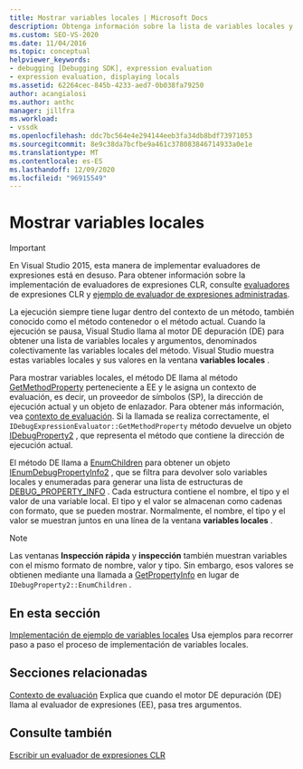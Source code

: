 ```yaml
---
title: Mostrar variables locales | Microsoft Docs
description: Obtenga información sobre la lista de variables locales y argumentos, denominados colectivamente las variables locales del método, que se muestran cuando se detiene la ejecución.
ms.custom: SEO-VS-2020
ms.date: 11/04/2016
ms.topic: conceptual
helpviewer_keywords:
- debugging [Debugging SDK], expression evaluation
- expression evaluation, displaying locals
ms.assetid: 62264cec-845b-4233-aed7-0b038fa79250
author: acangialosi
ms.author: anthc
manager: jillfra
ms.workload:
- vssdk
ms.openlocfilehash: ddc7bc564e4e294144eeb3fa34db8bdf73971053
ms.sourcegitcommit: 8e9c38da7bcfbe9a461c378083846714933a0e1e
ms.translationtype: MT
ms.contentlocale: es-ES
ms.lasthandoff: 12/09/2020
ms.locfileid: "96915549"
---
```

# <a name="display-locals"></a>Mostrar variables locales
> [!IMPORTANT]
> En Visual Studio 2015, esta manera de implementar evaluadores de expresiones está en desuso. Para obtener información sobre la implementación de evaluadores de expresiones CLR, consulte [evaluadores](https://github.com/Microsoft/ConcordExtensibilitySamples/wiki/CLR-Expression-Evaluators) de expresiones CLR y [ejemplo de evaluador de expresiones administradas](https://github.com/Microsoft/ConcordExtensibilitySamples/wiki/Managed-Expression-Evaluator-Sample).

 La ejecución siempre tiene lugar dentro del contexto de un método, también conocido como el método contenedor o el método actual. Cuando la ejecución se pausa, Visual Studio llama al motor DE depuración (DE) para obtener una lista de variables locales y argumentos, denominados colectivamente las variables locales del método. Visual Studio muestra estas variables locales y sus valores en la ventana **variables locales** .

 Para mostrar variables locales, el método DE llama al método [GetMethodProperty](../../extensibility/debugger/reference/idebugexpressionevaluator-getmethodproperty.md) perteneciente a EE y le asigna un contexto de evaluación, es decir, un proveedor de símbolos (SP), la dirección de ejecución actual y un objeto de enlazador. Para obtener más información, vea [contexto de evaluación](../../extensibility/debugger/evaluation-context.md). Si la llamada se realiza correctamente, el `IDebugExpressionEvaluator::GetMethodProperty` método devuelve un objeto [IDebugProperty2](../../extensibility/debugger/reference/idebugproperty2.md) , que representa el método que contiene la dirección de ejecución actual.

 El método DE llama a [EnumChildren](../../extensibility/debugger/reference/idebugproperty2-enumchildren.md) para obtener un objeto [IEnumDebugPropertyInfo2](../../extensibility/debugger/reference/ienumdebugpropertyinfo2.md) , que se filtra para devolver solo variables locales y enumeradas para generar una lista de estructuras de [DEBUG_PROPERTY_INFO](../../extensibility/debugger/reference/debug-property-info.md) . Cada estructura contiene el nombre, el tipo y el valor de una variable local. El tipo y el valor se almacenan como cadenas con formato, que se pueden mostrar. Normalmente, el nombre, el tipo y el valor se muestran juntos en una línea de la ventana **variables locales** .

> [!NOTE]
> Las ventanas **Inspección rápida** y **inspección** también muestran variables con el mismo formato de nombre, valor y tipo. Sin embargo, esos valores se obtienen mediante una llamada a [GetPropertyInfo](../../extensibility/debugger/reference/idebugproperty2-getpropertyinfo.md) en lugar de `IDebugProperty2::EnumChildren` .

## <a name="in-this-section"></a>En esta sección
 [Implementación de ejemplo de variables locales](../../extensibility/debugger/sample-implementation-of-locals.md) Usa ejemplos para recorrer paso a paso el proceso de implementación de variables locales.

## <a name="related-sections"></a>Secciones relacionadas
 [Contexto de evaluación](../../extensibility/debugger/evaluation-context.md) Explica que cuando el motor DE depuración (DE) llama al evaluador de expresiones (EE), pasa tres argumentos.

## <a name="see-also"></a>Consulte también
 [Escribir un evaluador de expresiones CLR](../../extensibility/debugger/writing-a-common-language-runtime-expression-evaluator.md)
